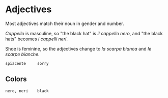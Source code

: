 # Adjectives

Most adjectives match their noun in gender and number. 

*Cappello* is masculine, so "the black hat" is *il cappello nero*, and "the black hats" becomes *i cappelli neri*. 

Shoe is feminine, so the adjectives change to *la scarpa bianca* and *le
scarpe bianche*.


    spiacente     sorry

## Colors

    nero, neri    black

